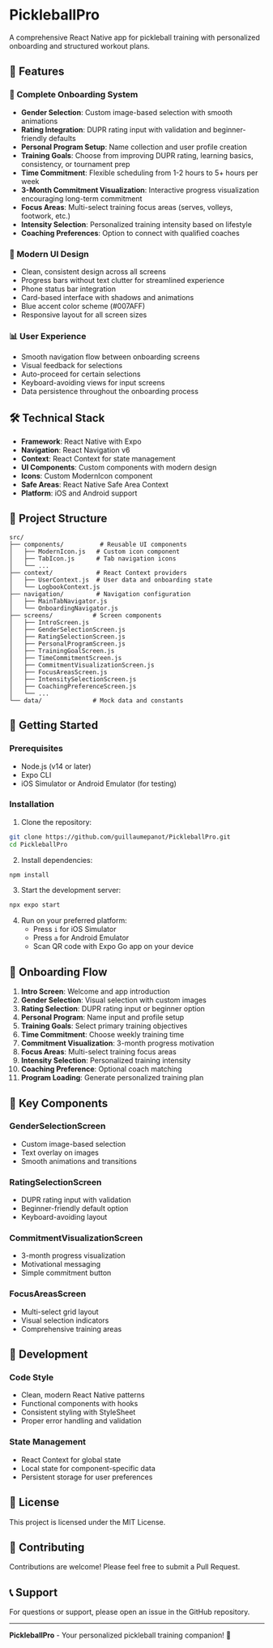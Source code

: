 # PickleballPro

A comprehensive React Native app for pickleball training with personalized onboarding and structured workout plans.

## 🏓 Features

### 📱 Complete Onboarding System
- **Gender Selection**: Custom image-based selection with smooth animations
- **Rating Integration**: DUPR rating input with validation and beginner-friendly defaults
- **Personal Program Setup**: Name collection and user profile creation
- **Training Goals**: Choose from improving DUPR rating, learning basics, consistency, or tournament prep
- **Time Commitment**: Flexible scheduling from 1-2 hours to 5+ hours per week
- **3-Month Commitment Visualization**: Interactive progress visualization encouraging long-term commitment
- **Focus Areas**: Multi-select training focus areas (serves, volleys, footwork, etc.)
- **Intensity Selection**: Personalized training intensity based on lifestyle
- **Coaching Preferences**: Option to connect with qualified coaches

### 🎨 Modern UI Design
- Clean, consistent design across all screens
- Progress bars without text clutter for streamlined experience
- Phone status bar integration
- Card-based interface with shadows and animations
- Blue accent color scheme (#007AFF)
- Responsive layout for all screen sizes

### 📊 User Experience
- Smooth navigation flow between onboarding screens
- Visual feedback for selections
- Auto-proceed for certain selections
- Keyboard-avoiding views for input screens
- Data persistence throughout the onboarding process

## 🛠 Technical Stack

- **Framework**: React Native with Expo
- **Navigation**: React Navigation v6
- **Context**: React Context for state management
- **UI Components**: Custom components with modern design
- **Icons**: Custom ModernIcon component
- **Safe Areas**: React Native Safe Area Context
- **Platform**: iOS and Android support

## 📁 Project Structure

```
src/
├── components/          # Reusable UI components
│   ├── ModernIcon.js   # Custom icon component
│   ├── TabIcon.js      # Tab navigation icons
│   └── ...
├── context/            # React Context providers
│   ├── UserContext.js  # User data and onboarding state
│   └── LogbookContext.js
├── navigation/         # Navigation configuration
│   ├── MainTabNavigator.js
│   └── OnboardingNavigator.js
├── screens/           # Screen components
│   ├── IntroScreen.js
│   ├── GenderSelectionScreen.js
│   ├── RatingSelectionScreen.js
│   ├── PersonalProgramScreen.js
│   ├── TrainingGoalScreen.js
│   ├── TimeCommitmentScreen.js
│   ├── CommitmentVisualizationScreen.js
│   ├── FocusAreasScreen.js
│   ├── IntensitySelectionScreen.js
│   ├── CoachingPreferenceScreen.js
│   └── ...
└── data/              # Mock data and constants
```

## 🚀 Getting Started

### Prerequisites
- Node.js (v14 or later)
- Expo CLI
- iOS Simulator or Android Emulator (for testing)

### Installation

1. Clone the repository:
```bash
git clone https://github.com/guillaumepanot/PickleballPro.git
cd PickleballPro
```

2. Install dependencies:
```bash
npm install
```

3. Start the development server:
```bash
npx expo start
```

4. Run on your preferred platform:
   - Press `i` for iOS Simulator
   - Press `a` for Android Emulator
   - Scan QR code with Expo Go app on your device

## 📱 Onboarding Flow

1. **Intro Screen**: Welcome and app introduction
2. **Gender Selection**: Visual selection with custom images
3. **Rating Selection**: DUPR rating input or beginner option
4. **Personal Program**: Name input and profile setup
5. **Training Goals**: Select primary training objectives
6. **Time Commitment**: Choose weekly training time
7. **Commitment Visualization**: 3-month progress motivation
8. **Focus Areas**: Multi-select training focus areas
9. **Intensity Selection**: Personalized training intensity
10. **Coaching Preference**: Optional coach matching
11. **Program Loading**: Generate personalized training plan

## 🎯 Key Components

### GenderSelectionScreen
- Custom image-based selection
- Text overlay on images
- Smooth animations and transitions

### RatingSelectionScreen
- DUPR rating input with validation
- Beginner-friendly default option
- Keyboard-avoiding layout

### CommitmentVisualizationScreen
- 3-month progress visualization
- Motivational messaging
- Simple commitment button

### FocusAreasScreen
- Multi-select grid layout
- Visual selection indicators
- Comprehensive training areas

## 🔧 Development

### Code Style
- Clean, modern React Native patterns
- Functional components with hooks
- Consistent styling with StyleSheet
- Proper error handling and validation

### State Management
- React Context for global state
- Local state for component-specific data
- Persistent storage for user preferences

## 📄 License

This project is licensed under the MIT License.

## 🤝 Contributing

Contributions are welcome! Please feel free to submit a Pull Request.

## 📞 Support

For questions or support, please open an issue in the GitHub repository.

---

**PickleballPro** - Your personalized pickleball training companion! 🏓